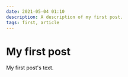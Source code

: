 ```yaml
---
date: 2021-05-04 01:10
description: A description of my first post.
tags: first, article
---
```

# My first post

My first post's text.